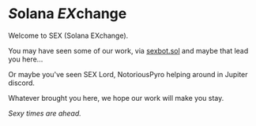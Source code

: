 # ***S***olana ***EX***change

Welcome to SEX (Solana EXchange).

You may have seen some of our work, via [sexbot.sol](https://solscan.io/account/xGexTsXWrM6nrXErxrwS4u877EUKiHbXMiVe5rhVxbv) and maybe that lead you here...

Or maybe you've seen SEX Lord, NotoriousPyro helping around in Jupiter discord.

Whatever brought you here, we hope our work will make you stay.

*Sexy times are ahead.*